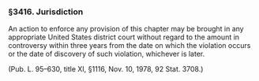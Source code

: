 ### §3416. Jurisdiction ###

An action to enforce any provision of this chapter may be brought in any appropriate United States district court without regard to the amount in controversy within three years from the date on which the violation occurs or the date of discovery of such violation, whichever is later.

(Pub. L. 95–630, title XI, §1116, Nov. 10, 1978, 92 Stat. 3708.)
